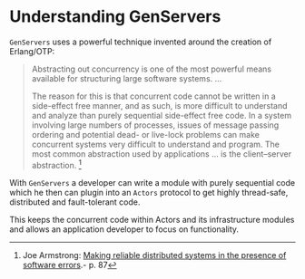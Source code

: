 # Understanding GenServers

`GenServers` uses a powerful technique invented around the creation of Erlang/OTP:

> Abstracting out concurrency is one of the most powerful means available for structuring large software systems. ...
> 
> The reason for this is that concurrent code cannot be written in a side-effect free manner, and as such, is more difficult to understand and analyze than purely sequential side-effect free code. In a system involving large numbers of processes, issues of message passing ordering and potential dead- or live-lock problems can make concurrent systems very difficult to understand and program. The most common abstraction used by applications ... is the client–server abstraction. [^1]

With `GenServers` a developer can write a module with purely sequential code which he then can plugin into an `Actors` protocol to get highly thread-safe, distributed and fault-tolerant code.

This keeps the concurrent code within Actors and its infrastructure modules and allows an application developer to focus on functionality.

[^1]: Joe Armstrong: [Making reliable distributed systems in the presence of software errors](https://erlang.org/download/armstrong_thesis_2003.pdf).- p. 87